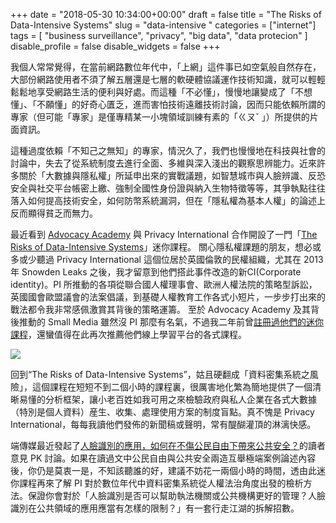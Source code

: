﻿+++
date = "2018-05-30 10:34:00+00:00"
draft = false
title = "The Risks of Data-Intensive Systems"
slug = "data-intensive "
categories = ["internet"]
tags = [
  "business surveillance",
  "privacy",
  "big data",
  "data protecion"
  ]
disable_profile = false
disable_widgets = false
+++

我個人常常覺得，在當前網路數位年代中，「上網」這件事已如空氣般自然存在，大部份網路使用者不須了解五層還是七層的軟硬體協議運作技術知識，就可以輕輕鬆鬆地享受網路生活的便利與好處。而這種「不必懂」，慢慢地讓變成了「不想懂」、「不願懂」的好奇心匱乏，進而害怕技術遠離技術討論，因而只能依賴所謂的專家（但可能「專家」是僅專精某一小塊領域訓練有素的「ㄍㄡˇ 」）所提供的片面資訊。

<!--more-->
這種過度依賴「不知己之無知」的專家，情況久了，我們也慢慢地在科技與社會的討論中，失去了從系統制度去進行全面、多維與深入淺出的觀察思辨能力。近來許多關於「大數據與隱私權」所延申出來的實戰議題，如智慧城市與人臉辨識、反恐安全與社交平台帳密上繳、強制全國性身份證與納入生物特徵等等，其爭執點往往落入如何提高技術安全，如何防幣系統漏洞，但在「隱私權為基本人權」的論述上反而顯得貧乏而無力。

最近看到 [Advocacy Academy](https://advocacyassembly.org/) 與 Privacy International 合作開設了一門「[The Risks of Data-Intensive Systems](https://advocacyassembly.org/en/courses/41/)」迷你課程。 關心隱私權課題的朋友，想必或多或少聽過 Privacy International 這個位居於英國倫敦的民權組織，尤其在 2013 年 Snowden Leaks 之後，我才留意到他們搭此事件改造的新CI(Corporate identity)。PI 所推動的各項從聯合國人權理事會、歐洲人權法院的策略型訴訟，英國國會歐盟議會的法案倡議，到基礎人權教育工作各式小短片，一步步打出來的戰法都令我非常感佩激賞其背後的策略運籌。 至於 Advocacy Academy 及其背後推動的 Small Media 雖然沒 PI 那麼有名氣，不過我二年前曾[註冊過他們的迷你課程](https://self.jxtsai.info/2016/07/advocacyassemblyorg.html)，還蠻值得在此再次推薦他們線上學習平台的各式課程。

![](https://i.imgur.com/ZJC5gpb.png)

回到“The Risks of Data-Intensive Systems”，姑且硬翻成「資料密集系統之風險」，這個課程在短短不到二個小時的課程裏，很厲害地化繁為簡地提供了一個清晰易懂的分析框架，讓小老百姓如我可用之來檢驗政府與私人企業在各式大數據（特別是個人資料）産生、收集、處理使用方案的制度盲點。真不愧是 Privacy International，每每我讀他們發佈的新聞稿或聲明，常有醍醐灌頂的淋漓快感。 

端傳媒最近發起了[人臉識別的應用，如何在不傷公民自由下帶來公共安全？](
https://theinitium.com/roundtable/20180529-roundtable-blackmirror-face-recognition/)的讀者意見 PK 討論。如果在讀過文中公民自由與公共安全兩造互舉極端案例論述內容後，你仍是莫衷一是，不知該聽誰的好，建議不妨花一兩個小時的時間，透由此迷你課程再來了解 PI 對於數位年代中資料密集系統從人權法治角度出發的檢析方法。保證你會對於「人臉識別是否可以幫助執法機關或公共機構更好的管理？人臉識別在公共領域的應用應當有怎樣的限制？」有一套行走江湖的拆解招數。

